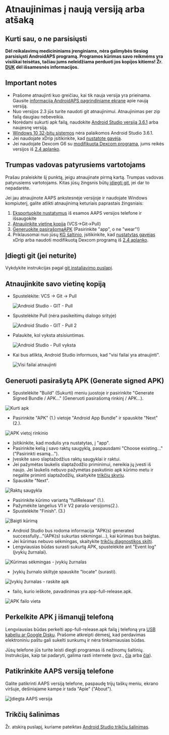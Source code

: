 # Atnaujinimas į naują versiją arba atšaką

## Kurti sau, o ne parsisiųsti

**Dėl reikalavimų medicininiams įrenginiams, nėra galimybės tiesiog parsisiųsti AndroidAPS programą. Programos kūrimas savo reikmėms yra visiškai teisėtas, tačiau jums neleidžiama perduoti jos kopijos kitiems! Žr. [DUK](../Getting-Started/FAQ.md) dėl išsamesnės informacijos.**

## Important notes

* Prašome atnaujinti kuo greičiau, kai tik nauja versija yra prieinama. Gausite [informaciją AndroidAPS pagrindiniame ekrane](../Installing-AndroidAPS/Releasenotes#release-notes) apie naują versiją.
* Nuo versijos 2.3 jūs turite naudoti git atnaujinimui. Atnaujinimas per zip failą daugiau nebeveikia.
* Norėdami sukurti apk failą, naudokite [Android Studio versiją 3.6.1](https://developer.android.com/studio/) arba naujesnę versiją.
* [Windows 10 32-bitų sistemos](../Installing-AndroidAPS/troubleshooting_androidstudio#unable-to-start-daemon-process) nėra palaikomos Android Studio 3.6.1.
* Jei naudojate xDrip įsitikinkite, kad [nustatote gavėją](../Configuration/xdrip#identify-receiver).
* Jei naudojate Dexcom G6 su [modifikuota Dexcom programa](../Hardware/DexcomG6#if-using-g6-with-patched-dexcom-app), jums reikės versijos iš [2.4 aplanko](https://github.com/dexcomapp/dexcomapp/tree/master/2.4).

## Trumpas vadovas patyrusiems vartotojams

Prašau praleiskite šį punktą, jeigu atnaujinate pirmą kartą. Trumpas vadovas patyrusiems vartotojams. Kitas jūsų žingsnis būtų [įdiegti git](../Installing-AndroidAPS/git-install.rst), jei dar to nepadarėte.

Jei jau atnaujinote AAPS ankstesnėje versijoje ir naudojate Windows kompiuterį, galite atlikti atnaujinimą keturiais paprastais žingsniais:

1. [Eksportuokite nustatymus](../Usage/ExportImportSettings#how-to-export-settings) iš esamos AAPS versijos telefone ir išsaugokite
2. [Atnaujinkite vietinę kopiją](../Installing-AndroidAPS/Update-to-new-version#update-your-local-copy) (VCS->Git->Pull)
3. [Generuokite pasirašomąAPK](../Installing-AndroidAPS/Update-to-new-version#generate-signed-apk) (Pasirinkite "app", o ne "wear"!)
4. Priklausomai nuo jūsų [KG šaltinio](../Configuration/BG-Source.rst), įsitikinkite, kad [nustatytas gavėjas](../Configuration/xdrip#identify-receiver) xDrip arba naudoti modifikuotą Dexcom programą iš [2.4 aplanko](https://github.com/dexcomapp/dexcomapp/tree/master/2.4).

## Įdiegti git (jei neturite)

Vykdykite instrukcijas pagal [git instaliavimo puslapį](../Installing-AndroidAPS/git-install.rst).

## Atnaujinkite savo vietinę kopiją

* Spustelėkite: VCS -> Git -> Pull
    
    ![Android Studio - GIT - Pull](../images/AndroidStudio361_Update01.png)

* Spustelėkite Pull (nėra pasikeitimų dialogo srityje)
    
    ![Android Studio - GIT - Pull 2](../images/AndroidStudio361_Update02.png)

* Palaukite, kol vyksta atsisiuntimas.
    
    ![Android Studio - Pull vyksta](../images/AndroidStudio361_Update03.png)

* Kai bus atlikta, Android Studio informuos, kad "visi failai yra atnaujinti".
    
    ![Visi failai atnaujinti](../images/AndroidStudio361_Update04.png)

## Generuoti pasirašytą APK (Generate signed APK)

<!--- Text is maintained in page building-apk.md --->

* Spustelėkite "Build" (Sukurti) meniu juostoje ir pasirinkite "Generate Signed Bundle / APK..." (Generuoti pasirašomą rinkinį / APK...).

![Kurti apk](../images/AndroidStudio361_27.png)

* Pasirinkite "APK" (1.) vietoje "Android App Bundle" ir spauskite "Next" (2.).

![APK vietoj rinkinio](../images/AndroidStudio361_28.png)

* Įsitikinkite, kad modulis yra nustatytas, į "app".
* Pasirinkite kelią į savo raktų saugyklą, paspausdami "Choose existing..." ("Pasirinkti esamą...").
* Įveskite savo slaptažodžius raktų saugyklai ir raktui.
* Jei pažymėtas laukelis slaptažodžio priminimui, nereikia jų įvesti iš naujo. Jei laukelis nebuvo pažymėtas paskutinio apk kūrimo metu ir negalite priminti slaptažodžių, skaitykite [trikčių skyrių](../Installing-AndroidAPS/troubleshooting_androidstudio#lost-keystore).
* Spauskite "Next".

![Raktų saugykla](../images/AndroidStudio361_Update05.png)

* Pasirinkite kūrimo variantą "fullRelease" (1.). 
* Pažymėkite langelius V1 ir V2 parašo versijoms(2.).
* Spustelėkite "Finish". (3.)

![Baigti kūrimą](../images/AndroidStudio361_32.png)

* Android Studio bus rodoma informacija "APK(s) generated successfully..."(APK(s) sukurtas sėkmingai...), kai kūrimas bus baigtas.
* Jei kūrimas nebuvo sėkmingas, skaitykite [trikčių diagnostikos skiltį](../Installing-AndroidAPS/troubleshooting_androidstudio.rst).
* Lengviausias būdas surasti sukurtą APK, spustelėkite ant "Event log" (įvykių žurnalai).

![Kūrimas sėkmingas - įvykių žurnalas](../images/AndroidStudio361_33.png)

* Įvykių žurnalo skiltyje spauskite "locate" (surasti).

![Įvykių žurnalas - raskite apk](../images/AndroidStudio361_34.png)

* failo, kurio ieškote, pavadinimas yra app-full-release.apk.

![APK failo vieta](../images/AndroidStudio361_35.png)

## Perkelkite APK į išmanųjį telefoną

Lengviausias būdas perkelti app-full-release.apk failą į telefoną yra [USB kabeliu ar Google Disku](https://support.google.com/android/answer/9064445?hl=en). Prašome atkreipti dėmesį, kad perdavimas elektroniniu paštu gali sukelti sunkumų ir nėra tinkamiausias būdas.

Jūsų telefone jūs turite leisti diegti programas iš nežinomų šaltinių. Instrukcijas, kaip tai padaryti, galima rasti internete (pvz., [čia](https://www.expressvpn.com/de/support/vpn-setup/enable-apk-installs-android/) arba [čia](https://www.androidcentral.com/unknown-sources)).

## Patikrinkite AAPS versiją telefone

Galite patikrinti AAPS versiją telefone, paspaudę trijų taškų meniu, ekrano viršuje, dešiniajame kampe ir tada "Apie" ("About").

![Įdiegta AAPS versija](../images/Update_VersionCheck.png)

## Trikčių šalinimas

Žr. atskirą puslapį, kuriame pateiktas [Android Studio trikčių šalinimas](../Installing-AndroidAPS/troubleshooting_androidstudio.rst).